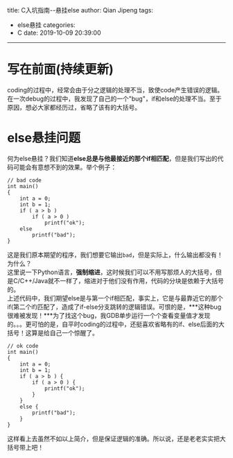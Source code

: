 title: C入坑指南--悬挂else
author: Qian Jipeng
tags:
  - else悬挂
categories:
  - C
date: 2019-10-09 20:39:00
---
# 写在前面(持续更新)
coding的过程中，经常会由于分之逻辑的处理不当，致使code产生错误的逻辑。在一次debug的过程中，我发现了自己的一个"bug"，if和else的处理不当。至于原因，想必大家都经历过，省略了该有的大括号。

# else悬挂问题
何为else悬挂？我们知道**else总是与他最接近的那个if相匹配**，但是我们写出的代码可能会有意想不到的效果。举个例子：</br>
```
// bad code
int main()
{
	int a = 0;
    int b = 1;
    if ( a > b )
    	if ( a > 0 )
        	printf("ok");
    else
    	printf("bad");
}
```
这是我们原本期望的程序，我们想要它输出`bad`，但是实际上，什么输出都没有！为什么？</br>
这里说一下Python语言，**强制缩进**，这时候我们可以不用写那烦人的大括号，但是C/C++/Java就不一样了，缩进对于他们没有作用，代码的分块是依赖于大括号的。</br>
上述代码中，我们期望else是与第一个if相匹配，事实上，它是与最靠近它的那个if(第二个if)匹配了，造成了if-else分支跳转的逻辑错误。可恨的是，***这种bug很难被发现！***为了找这个bug，我GDB单步运行一个个查看变量值才发现的。。。更可怕的是，自平时coding的过程中，还挺喜欢省略有的if、else后面的大括号！这算是给自己一个惊醒了。
```
// ok code
int main()
{
	int a = 0;
    int b = 1;
    if ( a > b ) {
    	if ( a > 0 ) {
        	printf("ok");
        }
    }
    else {
    	printf("bad");
    }
}
```
这样看上去虽然不如以上简介，但是保证逻辑的准确。所以说，还是老老实实把大括号带上吧！


